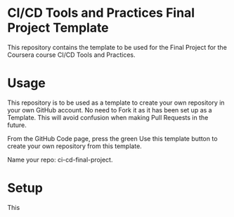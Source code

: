 # CI/CD Tools and Practices Final Project Template
This repository contains the template to be used for the Final Project for the Coursera course CI/CD Tools and Practices.

# Usage
This repository is to be used as a template to create your own repository in your own GitHub account. No need to Fork it as it has been set up as a Template. This will avoid confusion when making Pull Requests in the future.

From the GitHub Code page, press the green Use this template button to create your own repository from this template.

Name your repo: ci-cd-final-project.

# Setup
This
